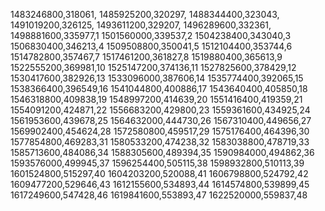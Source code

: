 1483246800,318061,
1485925200,320297,
1488344400,323043,
1491019200,326125,
1493611200,329207,
1496289600,332361,
1498881600,335977,1
1501560000,339537,2
1504238400,343040,3
1506830400,346213,4
1509508800,350041,5
1512104400,353744,6
1514782800,357467,7
1517461200,361827,8
1519880400,365613,9
1522555200,369981,10
1525147200,374136,11
1527825600,378429,12
1530417600,382926,13
1533096000,387606,14
1535774400,392065,15
1538366400,396549,16
1541044800,400886,17
1543640400,405850,18
1546318800,409838,19
1548997200,414639,20
1551416400,419359,21
1554091200,424871,22
1556683200,429800,23
1559361600,434925,24
1561953600,439678,25
1564632000,444730,26
1567310400,449656,27
1569902400,454624,28
1572580800,459517,29
1575176400,464396,30
1577854800,469283,31
1580533200,474238,32
1583038800,478719,33
1585713600,484086,34
1588305600,489394,35
1590984000,494862,36
1593576000,499945,37
1596254400,505115,38
1598932800,510113,39
1601524800,515297,40
1604203200,520088,41
1606798800,524792,42
1609477200,529646,43
1612155600,534893,44
1614574800,539899,45
1617249600,547428,46
1619841600,553893,47
1622520000,559837,48
